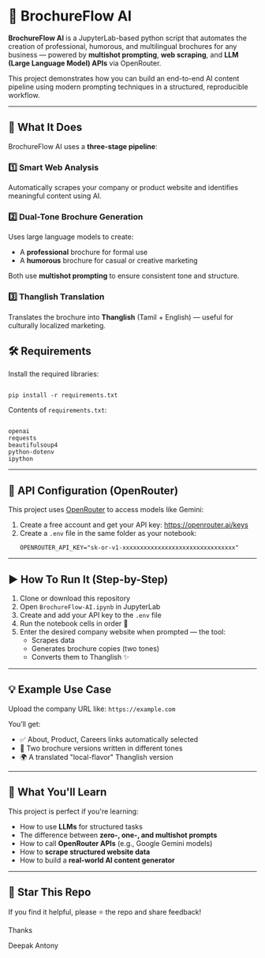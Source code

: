 
# 🧠 BrochureFlow AI

**BrochureFlow AI** is a JupyterLab-based python script that automates the creation of professional, humorous, and multilingual brochures for any business — powered by **multishot prompting**, **web scraping**, and **LLM (Large Language Model) APIs** via OpenRouter.

This project demonstrates how you can build an end-to-end AI content pipeline using modern prompting techniques in a structured, reproducible workflow.

---

## 🚀 What It Does

BrochureFlow AI uses a **three-stage pipeline**:

### 1️⃣ Smart Web Analysis
Automatically scrapes your company or product website and identifies meaningful content using AI.

### 2️⃣ Dual-Tone Brochure Generation
Uses large language models to create:
- A **professional** brochure for formal use
- A **humorous** brochure for casual or creative marketing

Both use **multishot prompting** to ensure consistent tone and structure.

### 3️⃣ Thanglish Translation
Translates the brochure into **Thanglish** (Tamil + English) — useful for culturally localized marketing.

## 🛠️ Requirements

Install the required libraries:

```

pip install -r requirements.txt

```

Contents of `requirements.txt`:
```

openai
requests
beautifulsoup4
python-dotenv
ipython

```

---

## 🔑 API Configuration (OpenRouter)

This project uses [OpenRouter](https://openrouter.ai/) to access models like Gemini:

1. Create a free account and get your API key: https://openrouter.ai/keys
2. Create a `.env` file in the same folder as your notebook:
    ```
    OPENROUTER_API_KEY="sk-or-v1-xxxxxxxxxxxxxxxxxxxxxxxxxxxxxxxx"
    ```

---

## ▶️ How To Run It (Step-by-Step)

1. Clone or download this repository
2. Open `BrochureFlow-AI.ipynb` in JupyterLab
3. Create and add your API key to the `.env` file
4. Run the notebook cells in order 🔁
5. Enter the desired company website when prompted — the tool:
   - Scrapes data
   - Generates brochure copies (two tones)
   - Converts them to Thanglish ✨

---

## 💡 Example Use Case

Upload the company URL like: `https://example.com`

You’ll get:

- ✅ About, Product, Careers links automatically selected
- 📄 Two brochure versions written in different tones
- 🌍 A translated "local-flavor" Thanglish version

---

## 🧠 What You'll Learn

This project is perfect if you're learning:

- How to use **LLMs** for structured tasks
- The difference between **zero-, one-, and multishot prompts**
- How to call **OpenRouter APIs** (e.g., Google Gemini models)
- How to **scrape structured website data**
- How to build a **real-world AI content generator**

---

## 🌟 Star This Repo

If you find it helpful, please ⭐ the repo and share feedback!

Thanks

Deepak Antony
